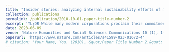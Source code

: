 ```yaml
---
title: "Insider stories: analyzing internal sustainability efforts of major US companies from online reviews"
collection: publications
permalink: /publication/2010-10-01-paper-title-number-2
excerpt: 'TL;DR While many modern corporations proclaim their commitment to Corporate Social Responsibility (CSR), allegations of "greenwashing" are not uncommon. This study employs Glassdoor reviews to quantify an underexplored facet of CSR -- internal sustainability. This broad term encapsulates various policies targeted towards internal stakeholders, such as advocating for a balanced work-life ecosystem, prioritizing gender equality and diversity, and fostering a harassment-free work environment.'
date: 2023-06-09
venue: 'Nature Humanities and Social Sciences Communications 10 (1), 1-9'
paperurl: 'https://www.nature.com/articles/s41599-023-01672-4'
# citation: 'Your Name, You. (2010). &quot;Paper Title Number 2.&quot; <i>Journal 1</i>. 1(2).'
---
```

<!-- This paper is about the number 2. The number 3 is left for future work.

[Download paper here](http://academicpages.github.io/files/paper2.pdf) -->

<!-- Recommended citation: Your Name, You. (2010). "Paper Title Number 2." <i>Journal 1</i>. 1(2). -->




